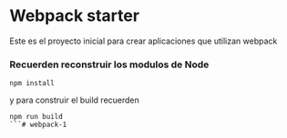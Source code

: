 # Webpack starter

Este es el proyecto inicial para crear aplicaciones que utilizan webpack

### Recuerden reconstruir los modulos de Node

```
npm install

```


y para construir el build recuerden

```
npm run build
```#   w e b p a c k - 1  
 